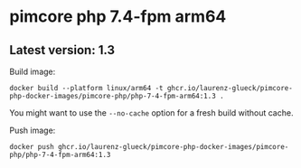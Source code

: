 # pimcore php 7.4-fpm arm64

## Latest version: 1.3

Build image: 
```
docker build --platform linux/arm64 -t ghcr.io/laurenz-glueck/pimcore-php-docker-images/pimcore-php/php-7-4-fpm-arm64:1.3 .
```

You might want to use the `--no-cache` option for a fresh build without cache.

Push image:
```
docker push ghcr.io/laurenz-glueck/pimcore-php-docker-images/pimcore-php/php-7-4-fpm-arm64:1.3
```
